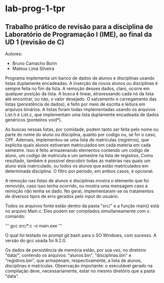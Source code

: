 # lab-prog-1-tpr

## Trabalho prático de revisão para a disciplina de Laboratório de Programação I (IME), ao final da UD 1 (revisão de C)

Autores:

- Bruno Camacho Burin
- Mateus Lima Silveira

Programa implementa um banco de dados de alunos e disciplinas usando listas duplamente encadeadas. A inserção de novos alunos ou disciplinas é sempre feita no fim da lista. A remoção desses dados, claro, ocorre em qualquer posição da lista. A busca é linear, atravessando cada nó da lista até encontrar, ou não, o valor desejado. O salvamento e carregamento das listas (persistência de dados), é feito por meio de escrita e leitura em arquivos binários. A listas foram todas implementadas usando os arquivos List.h e List.c, que implementam uma lista duplamente encadeada de dados genéricos (ponteiros void\*).

As buscas nessas listas, por comidade, podem tanto ser feita pelo nome ou parte do nome do aluno ou disciplina, quanto por codigo ou, se for o caso, CPF. Ademais, implementou-se uma lista de matrículas (registros), que explicita quais alunos estiveram matriculados em cada materia em cada semestre. Isso é feito armazenando elementos contendo um codigo de aluno, um codigo de matricula e um semestre na lista de registros. Como resultado, também é possível descobrir todas as matérias nas quais um aluno está matriculado, ou todos os alunos que estão matriculados em determinada disciplina. O filtro por período, em ambos casos, é opcional.

A remoção nas listas de alunos e disciplinas mostra o elemento que foi removido, caso isso tenha ocorrido, ou mostra uma mensagem caso a remoção não tenha se dado. No geral, implementaram-se os tratamentos de diversos tipos de erro gerados pelo input do usuário.

Todos os arquivos fonte estão dentro da pasta "src/" e a função main() está no arquivo Main.c. Eles podem ser compilados simultaneamente com o comando:

'''
gcc src/\*.c -o main.exe
'''

O qual foi testado no prompt git bash para o SO Windows, com sucesso. A versão do gcc usada foi 9.2.0.

Os dados de persistência de memória estão, por sua vez, no diretório "data/", contendo os arquivos: "alunos.bin", "disciplinas.bin" e "registros.bin", que armazenam, respectivamente, a lista de alunos, disciplinas e matrículas. Observação importante: o executável gerado na compilação deve, necessariamente, estar no mesmo diretório que a pasta "data".

